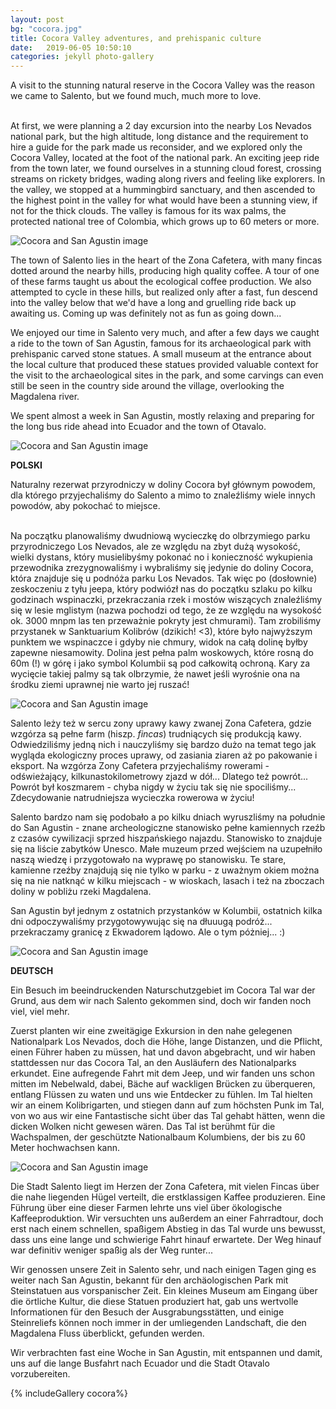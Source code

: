 ```yaml
---
layout: post
bg: "cocora.jpg"
title: Cocora Valley adventures, and prehispanic culture 
date:   2019-06-05 10:50:10 
categories: jekyll photo-gallery
---
```


A visit to the stunning natural reserve in the Cocora Valley was the reason we came to Salento, but we found much, much more to love.<br><br>

At first, we were planning a 2 day excursion into the nearby Los Nevados national park, but the high altitude, long distance and the requirement to hire a guide for the park made us reconsider, and we explored only the Cocora Valley, located at the foot of the national park. An exciting jeep ride from the town later, we found ourselves in a stunning cloud forest, crossing streams on rickety bridges, wading along rivers and feeling like explorers. In the valley, we stopped at a hummingbird sanctuary, and then ascended to the highest point in the valley for what would have been a stunning view, if not for the thick clouds. The valley is famous for its wax palms, the protected national tree of Colombia, which grows up to 60 meters or more.

![Cocora and San Agustin image](/assets/images/posts/cocora/1.jpg)

The town of Salento lies in the heart of the Zona Cafetera, with many fincas dotted around the nearby hills, producing high quality coffee. A tour of one of these farms taught us about the ecological coffee production. We also attempted to cycle in these hills, but realized only after a fast, fun descend into the valley below that we'd have a long and gruelling ride back up awaiting us. Coming up was definitely not as fun as going down...

We enjoyed our time in Salento very much, and after a few days we caught a ride to the town of San Agustin, famous for its archaeological park with prehispanic carved stone statues. A small museum at the entrance about the local culture that produced these statues provided valuable context for the visit to the archaeological sites in the park, and some carvings can even still be seen in the country side around the village, overlooking the Magdalena river.

We spent almost a week in San Agustin, mostly relaxing and preparing for the long bus ride ahead into Ecuador and the town of Otavalo. 

![Cocora and San Agustin image](/assets/images/posts/cocora/2.jpg)

<b>POLSKI</b>

Naturalny rezerwat przyrodniczy w doliny Cocora był głównym powodem, dla którego przyjechaliśmy do Salento a mimo to znaleźliśmy wiele innych powodów, aby pokochać to miejsce.<br><br>

Na początku planowaliśmy dwudniową wycieczkę do olbrzymiego parku przyrodniczego Los Nevados, ale ze względu na zbyt dużą wysokość, wielki dystans, który musielibyśmy pokonać no i konieczność wykupienia przewodnika zrezygnowaliśmy i wybraliśmy się jedynie do doliny Cocora, która znajduje się u podnóża parku Los Nevados. Tak więc po (dosłownie) zeskoczeniu z tyłu jeepa, który podwiózł nas do początku szlaku po kilku godzinach wspinaczki, przekraczania rzek i mostów wiszących znaleźliśmy się w lesie mglistym (nazwa pochodzi od tego, że ze względu na wysokość ok. 3000 mnpm las ten przeważnie pokryty jest chmurami). Tam zrobiliśmy przystanek w Sanktuarium Kolibrów (dzikich! <3), które było najwyższym punktem we wspinaczce i gdyby nie chmury, widok na całą dolinę byłby zapewne niesamowity. Dolina jest pełna palm woskowych, które rosną do 60m (!) w górę i jako symbol Kolumbii są pod całkowitą ochroną. Kary za wycięcie takiej palmy są tak olbrzymie, że nawet jeśli wyrośnie ona na środku ziemi uprawnej nie warto jej ruszać!

![Cocora and San Agustin image](/assets/images/posts/cocora/3.jpg)

Salento leży też w sercu zony uprawy kawy zwanej Zona Cafetera, gdzie wzgórza są pełne farm (hiszp. _fincas_) trudniących się produkcją kawy. Odwiedziliśmy jedną nich i nauczyliśmy się bardzo dużo na temat tego jak wygląda ekologiczny proces uprawy, od zasiania ziaren aż po pakowanie i eksport. Na wzgórza Zony Cafetera przyjechaliśmy rowerami - odświeżający, kilkunastokilometrowy zjazd w dół... Dlatego też powrót... Powrót był koszmarem - chyba nigdy w życiu tak się nie spociliśmy... Zdecydowanie natrudniejsza wycieczka rowerowa w życiu! 

Salento bardzo nam się podobało a po kilku dniach wyruszliśmy na południe do San Agustin - znane archeologiczne stanowisko pełne kamiennych rzeźb z czasów cywilizacji sprzed hiszpańskiego najazdu. Stanowisko to znajduje się na liście zabytków Unesco. Małe muzeum przed wejściem na uzupełniło naszą wiedzę i przygotowało na wyprawę po stanowisku. Te stare, kamienne rzeźby znajdują się nie tylko w parku - z uważnym okiem można się na nie natknąć w kilku miejscach - w wioskach, lasach i też na zboczach doliny w pobliżu rzeki Magdalena.

San Agustin był jednym z ostatnich przystanków w Kolumbii, ostatnich kilka dni odpoczywaliśmy przygotowywując się na dłuuugą podróż... przekraczamy granicę z Ekwadorem lądowo. Ale o tym póżniej... :)

![Cocora and San Agustin image](/assets/images/posts/cocora/4.jpg)

<b>DEUTSCH</b>

Ein Besuch im beeindruckenden Naturschutzgebiet im Cocora Tal war der Grund, aus dem wir nach Salento gekommen sind, doch wir fanden noch viel, viel mehr.

Zuerst planten wir eine zweitägige Exkursion in den nahe gelegenen Nationalpark Los Nevados, doch die Höhe, lange Distanzen, und die Pflicht, einen Führer haben zu müssen, hat und davon abgebracht, und wir haben stattdessen nur das Cocora Tal, an den Ausläufern des Nationalparks erkundet. Eine aufregende Fahrt mit dem Jeep, und wir fanden uns schon mitten im Nebelwald, dabei, Bäche auf wackligen Brücken zu überqueren, entlang Flüssen zu waten und uns wie Entdecker zu fühlen. Im Tal hielten wir an einem Kolibrigarten, und stiegen dann auf zum höchsten Punk im Tal, von wo aus wir eine Fantastische sicht über das Tal gehabt hätten, wenn die dicken Wolken nicht gewesen wären. Das Tal ist berühmt für die Wachspalmen, der geschützte Nationalbaum Kolumbiens, der bis zu 60 Meter hochwachsen kann.

![Cocora and San Agustin image](/assets/images/posts/cocora/5.jpg)

Die Stadt Salento liegt im Herzen der Zona Cafetera, mit vielen Fincas über die nahe liegenden Hügel verteilt, die erstklassigen Kaffee produzieren. Eine Führung über eine dieser Farmen lehrte uns viel über ökologische Kaffeeproduktion. Wir versuchten uns außerdem an einer Fahrradtour, doch erst nach einem schnellen, spaßigem Abstieg in das Tal wurde uns bewusst, dass uns eine lange und schwierige Fahrt hinauf erwartete. Der Weg hinauf war definitiv weniger spaßig als der Weg runter...

Wir genossen unsere Zeit in Salento sehr, und nach einigen Tagen ging es weiter nach San Agustin, bekannt für den archäologischen Park mit Steinstatuen aus vorspanischer Zeit. Ein kleines Museum am Eingang über die örtliche Kultur, die diese Statuen produziert hat, gab uns wertvolle Informationen für den Besuch der Ausgrabungsstätten, und einige Steinreliefs können noch immer in der umliegenden Landschaft, die den Magdalena Fluss überblickt, gefunden werden. 

Wir verbrachten fast eine Woche in San Agustin, mit entspannen und damit, uns auf die lange Busfahrt nach Ecuador und die Stadt Otavalo vorzubereiten.

{% includeGallery cocora%}